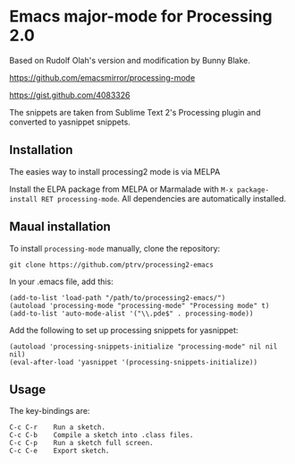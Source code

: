 # Emacs major-mode for Processing 2.0

Based on Rudolf Olah's version and modification by Bunny Blake.

https://github.com/emacsmirror/processing-mode

https://gist.github.com/4083326

The snippets are taken from Sublime Text 2's Processing plugin and converted to yasnippet snippets.

## Installation

The easies way to install processing2 mode is via MELPA

Install the ELPA package from MELPA or Marmalade with `M-x
package-install RET processing-mode`. All dependencies are automatically
installed.

## Maual installation

To install `processing-mode` manually, clone the repository:

    git clone https://github.com/ptrv/processing2-emacs

In your .emacs file, add this:

    (add-to-list 'load-path "/path/to/processing2-emacs/")
    (autoload 'processing-mode "processing-mode" "Processing mode" t)
    (add-to-list 'auto-mode-alist '("\\.pde$" . processing-mode))

Add the following to set up processing snippets for yasnippet:

    (autoload 'processing-snippets-initialize "processing-mode" nil nil nil)
    (eval-after-load 'yasnippet '(processing-snippets-initialize))


## Usage

The key-bindings are:

    C-c C-r    Run a sketch.
    C-c C-b    Compile a sketch into .class files.
    C-c C-p    Run a sketch full screen.
    C-c C-e    Export sketch.
